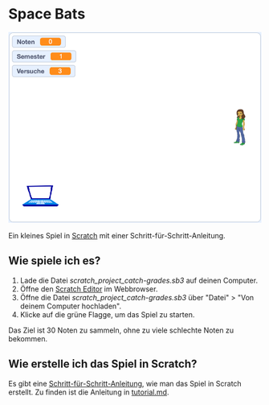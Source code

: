 # Space Bats

![Space Bats](./images/catch-grades.webp)

Ein kleines Spiel in [Scratch](https://scratch.mit.edu/) mit einer
Schritt-für-Schritt-Anleitung.

## Wie spiele ich es?

1. Lade die Datei _scratch_project_catch-grades.sb3_ auf deinen Computer.
2. Öffne den [Scratch Editor](https://scratch.mit.edu/projects/editor/) im
   Webbrowser.
3. Öffne die Datei _scratch_project_catch-grades.sb3_ über "Datei" > "Von deinem
   Computer hochladen".
4. Klicke auf die grüne Flagge, um das Spiel zu starten.

Das Ziel ist 30 Noten zu sammeln, ohne zu viele schlechte Noten zu bekommen.

## Wie erstelle ich das Spiel in Scratch?

Es gibt eine [Schritt-für-Schritt-Anleitung](./tutorial.md), wie man das Spiel
in Scratch erstellt. Zu finden ist die Anleitung in
[tutorial.md](./tutorial.md).
